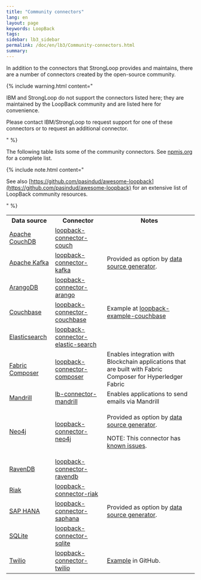 ```yaml
---
title: "Community connectors"
lang: en
layout: page
keywords: LoopBack
tags:
sidebar: lb3_sidebar
permalink: /doc/en/lb3/Community-connectors.html
summary:
---
```


In addition to the connectors that StrongLoop provides and maintains, there are a number of connectors created by the open-source community.

{% include warning.html content="

IBM and StrongLoop do not support the connectors listed here; they are maintained by the LoopBack community and are listed here for convenience.

Please contact IBM/StrongLoop to request support for one of these connectors or to request an additional connector.

" %}

The following table lists some of the community connectors. See [npmjs.org](https://www.npmjs.org/search?q=loopback-connector) for a complete list.

{% include note.html content="

See also [https://github.com/pasindud/awesome-loopback](https://github.com/pasindud/awesome-loopback) for an extensive list of LoopBack community resources.

" %}

<table>
  <tbody>
    <tr>
      <th>Data source</th>
      <th>Connector</th>
      <th>Notes</th>
    </tr>
    <tr>
      <td><a href="http://couchdb.apache.org/" class="external-link" rel="nofollow">Apache CouchDB</a></td>
      <td><a href="https://www.npmjs.org/package/loopback-connector-couch" class="external-link" rel="nofollow">loopback-connector-couch</a></td>
      <td>&nbsp;</td>
    </tr>
    <tr>
      <td><a href="http://kafka.apache.org/" class="external-link" rel="nofollow">Apache Kafka</a></td>
      <td><a href="https://www.npmjs.org/package/loopback-connector-kafka" class="external-link" rel="nofollow">loopback-connector-kafka</a></td>
      <td>Provided as option by <a href="Data-source-generator.html">data source generator</a>.</td>
    </tr>
    <tr>
      <td><a href="https://www.arangodb.com/" class="external-link" rel="nofollow">ArangoDB</a></td>
      <td><a href="https://www.npmjs.org/package/loopback-connector-arango" class="external-link" rel="nofollow">loopback-connector-arango</a></td>
      <td>&nbsp;</td>
    </tr>
    <tr>
      <td><a href="http://www.couchbase.com/" class="external-link" rel="nofollow">Couchbase</a></td>
      <td><a href="https://github.com/guardly/loopback-connector-couchbase" class="external-link" rel="nofollow">loopback-connector-couchbase</a></td>
      <td>Example at <a href="https://github.com/guardly/loopback-example-couchbase" class="external-link" rel="nofollow">loopback-example-couchbase</a></td>
    </tr>
    <tr>
      <td><a href="http://www.elasticsearch.org/" class="external-link" rel="nofollow">Elasticsearch</a></td>
      <td><a href="https://www.npmjs.org/package/loopback-connector-elastic-search" class="external-link" rel="nofollow">loopback-connector-elastic-search</a></td>
      <td>&nbsp;</td>
    </tr>
    <tr>
      <td><a href="http://fabric-composer.org/" class="external-link" rel="nofollow">Fabric Composer</a></td>
      <td><a href="https://www.npmjs.org/package/loopback-connector-composer" class="external-link" rel="nofollow">loopback-connector-composer</a></td>
      <td>Enables integration with Blockchain applications that are built with Fabric Composer for Hyperledger Fabric</td>
    </tr>
    <tr>
      <td><a href="https://mandrill.com/" class="external-link" rel="nofollow">Mandrill</a></td>
      <td><a href="https://www.npmjs.org/package/lb-connector-mandrill" class="external-link" rel="nofollow">lb-connector-mandrill</a></td>
      <td>Enables applications to send emails via Mandrill</td>
    </tr>
    <tr>
      <td><a href="http://neo4j.com/" class="external-link" rel="nofollow">Neo4j</a></td>
      <td><a href="https://www.npmjs.org/package/loopback-connector-neo4j" class="external-link" rel="nofollow">loopback-connector-neo4j</a></td>
      <td>
        <p><span>Provided as option by </span> <a href="Data-source-generator.html">data source generator</a><span>.</span></p>
        <p><span>NOTE: This connector has <a href="https://groups.google.com/forum/#!topic/loopbackjs/HONEM1S3CnU" class="external-link" rel="nofollow">known issues</a>.</span></p>
      </td>
    </tr>
    <tr>
      <td><a href="http://ravendb.net/" class="external-link" rel="nofollow">RavenDB</a></td>
      <td><a href="https://www.npmjs.org/package/loopback-connector-ravendb" class="external-link" rel="nofollow">loopback-connector-ravendb</a></td>
      <td>&nbsp;</td>
    </tr>
    <tr>
      <td><a href="http://basho.com/riak/" class="external-link" rel="nofollow">Riak</a></td>
      <td><a href="https://www.npmjs.com/package/loopback-connector-riak" class="external-link" rel="nofollow">loopback-connector-riak</a></td>
      <td>&nbsp;</td>
    </tr>
    <tr>
      <td><a href="http://hana.sap.com/abouthana.html" class="external-link" rel="nofollow">SAP HANA</a></td>
      <td><a href="https://www.npmjs.org/package/loopback-connector-saphana" class="external-link" rel="nofollow">loopback-connector-saphana</a></td>
      <td><span>Provided as option by </span> <a href="Data-source-generator.html">data source generator</a><span>.</span></td>
    </tr>
    <tr>
      <td><a href="http://www.sqlite.org/" class="external-link" rel="nofollow">SQLite</a></td>
      <td><a href="https://github.com/Synerzip/loopback-connector-sqlite" class="external-link" rel="nofollow">loopback-connector-sqlite</a></td>
      <td>&nbsp;</td>
    </tr>
    <tr>
      <td><a href="https://www.twilio.com/" class="external-link" rel="nofollow">Twilio</a></td>
      <td><a href="https://www.npmjs.com/package/loopback-connector-twilio" class="external-link" rel="nofollow">loopback-connector-twilio</a></td>
      <td><a href="https://github.com/dashby3000/loopback-connector-twilio/blob/master/example/example.js" class="external-link" rel="nofollow">Example</a> in GitHub.</td>
    </tr>
  </tbody>
</table>
